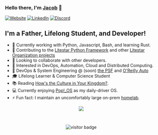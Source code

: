 ### Hello there, I'm [Jacob][linkedin] 👋

[![Website](https://img.shields.io/website?label=Website%20%20&style=for-the-badge&url=https%3A%2F%2Fscriptr.dev)](http://scriptr.dev)
[![LinkedIn](https://img.shields.io/website?color=blue&label=LinkedIn&style=for-the-badge&url=https%3A%2F%2Flinkedin.com)](https://www.linkedin.com/in/JacobCoffee/)
[![Discord](https://img.shields.io/discord/919193495116337154?color=5865F2&label=Discord%20-%20Find%20Me%20Here&logo=Discord&logoColor=5865F2&style=for-the-badge)]([https://discord.gg/pydis](https://discord.gg/litestar-919193495116337154))

## I'm a Father, Lifelong Student, and Developer!

* 🌱   Currently working with Python, Javascript, Bash, and learning Rust.
* 🌟   Contributing to the [Litestar Python Framework][litestar] and other [Litestar Organization projects][litestar-org]
* 👯   Looking to collaborate with other developers.
* 🧐   Interested in DevOps, Automation, Cloud and Distributed Computing.
* 💼   DevOps & System Engineering @ (soon) [the PSF][work-new] and [O'Reilly Auto][work-old]
* 🎓   Lifelong Learner & Computer Science Student
* 📚   Reading [How's the Culture in Your Kingdom?][book].
* 💻   Currently enjoying [Pop!_OS][os] as my daily-driver OS.
* ⚡   Fun fact: I maintain an uncomfortably large on-prem [homelab][homelab].

<p align="center">
  <a href="[https://skillicons.dev](https://scriptr.dev/cv/)">
    <img src="https://skillicons.dev/icons?i=linux,py,django,fastapi,tailwind,ansible,grafana,nginx,jenkins,java,powershell,bash,visualstudio,vscode,vim,azure,aws,redis,postgres,docker,regex,js,git,github,html,css,rust,kubernetes,ts,go&theme=dark" />
  </a>
</p>

<br />

<p  align="center"><img src="https://visitor-badge.laobi.icu/badge?page_id=jacobcoffee" alt="visitor badge"/></p>

[website]: https://scriptr.dev
[github]: https://www.github.com/JacobCoffee
[linkedin]: https://linkedin.com/in/JacobCoffee
[book]: https://www.goodreads.com/book/show/53382181-how-s-the-culture-in-your-kingdom
[os]: https://pop.system76.com/
[school]: http://bulletin.auburn.edu/undergraduate/samuelginncollegeofengineering/departmentofcomputerscienceandsoftwareengineering/
[work-old]: https://corporate.oreillyauto.com/
[work-new]: https://www.python.org/psf-landing/
[ieee]: mailto:jcoffee@ieee.org
[acm]: mailto:jacobcoffee@acm.org
[homelab]: https://www.reddit.com/r/homelab
[litestar]: https://litestar.dev/
[litestar-org]: https://github.com/litestar-org/
